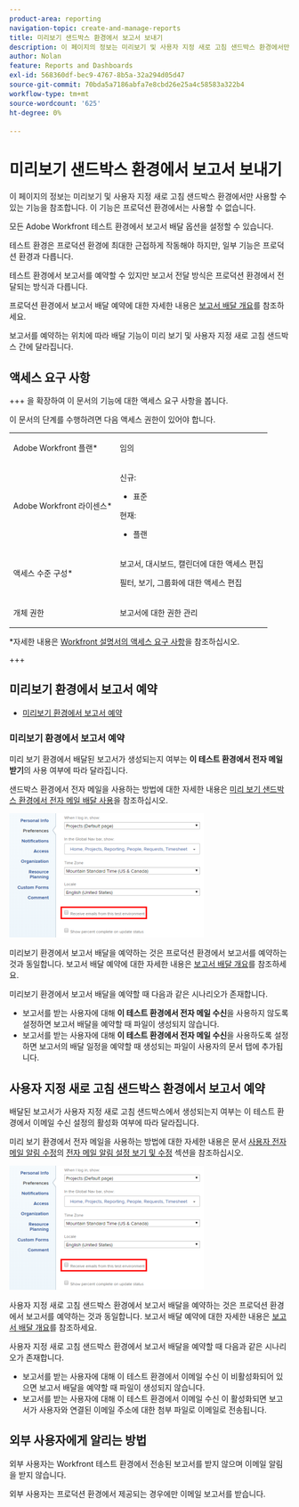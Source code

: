 ```yaml
---
product-area: reporting
navigation-topic: create-and-manage-reports
title: 미리보기 샌드박스 환경에서 보고서 보내기
description: 이 페이지의 정보는 미리보기 및 사용자 지정 새로 고침 샌드박스 환경에서만 사용할 수 있는 기능을 참조합니다. 이 기능은 프로덕션 환경에서는 사용할 수 없습니다.
author: Nolan
feature: Reports and Dashboards
exl-id: 568360df-bec9-4767-8b5a-32a294d05d47
source-git-commit: 70bda5a7186abfa7e8cbd26e25a4c58583a322b4
workflow-type: tm+mt
source-wordcount: '625'
ht-degree: 0%

---
```


# 미리보기 샌드박스 환경에서 보고서 보내기

<!-- Audited: 11/2024 -->

이 페이지의 정보는 미리보기 및 사용자 지정 새로 고침 샌드박스 환경에서만 사용할 수 있는 기능을 참조합니다. 이 기능은 프로덕션 환경에서는 사용할 수 없습니다.

모든 Adobe Workfront 테스트 환경에서 보고서 배달 옵션을 설정할 수 있습니다.

<!--
<p data-mc-conditions="QuicksilverOrClassic.Draft mode">For information about the Workfront test environments, see the "Workfront Testing Environments" section. (NOTE:&nbsp;drafted - link this section)</p>
-->

테스트 환경은 프로덕션 환경에 최대한 근접하게 작동해야 하지만, 일부 기능은 프로덕션 환경과 다릅니다.

테스트 환경에서 보고서를 예약할 수 있지만 보고서 전달 방식은 프로덕션 환경에서 전달되는 방식과 다릅니다.

프로덕션 환경에서 보고서 배달 예약에 대한 자세한 내용은 [보고서 배달 개요](../../../reports-and-dashboards/reports/creating-and-managing-reports/set-up-report-deliveries.md)를 참조하세요.

보고서를 예약하는 위치에 따라 배달 기능이 미리 보기 및 사용자 지정 새로 고침 샌드박스 간에 달라집니다.

## 액세스 요구 사항

+++ 을 확장하여 이 문서의 기능에 대한 액세스 요구 사항을 봅니다.

이 문서의 단계를 수행하려면 다음 액세스 권한이 있어야 합니다.

<table style="table-layout:auto"> 
 <col> 
 <col> 
 <tbody> 
  <tr> 
   <td role="rowheader">Adobe Workfront 플랜*</td> 
   <td> <p>임의</p> </td> 
  </tr> 
  <tr> 
   <td role="rowheader">Adobe Workfront 라이센스*</td> 
      <td> 
      <p>신규:</p>
         <ul>
         <li><p>표준</p></li>
         </ul>
      <p>현재:</p>
         <ul>
         <li><p>플랜</p></li>
         </ul>
   </td>
  </tr> 
  <tr> 
   <td role="rowheader">액세스 수준 구성*</td> 
   <td> <p>보고서, 대시보드, 캘린더에 대한 액세스 편집</p> <p>필터, 보기, 그룹화에 대한 액세스 편집</p></td> 
  </tr> 
  <tr> 
   <td role="rowheader">개체 권한</td> 
   <td> <p>보고서에 대한 권한 관리</p></td> 
  </tr> 
 </tbody> 
</table>

*자세한 내용은 [Workfront 설명서의 액세스 요구 사항](/help/quicksilver/administration-and-setup/add-users/access-levels-and-object-permissions/access-level-requirements-in-documentation.md)을 참조하십시오.

+++

## 미리보기 환경에서 보고서 예약

* [미리보기 환경에서 보고서 예약](#schedule-reports-in-the-preview-environment)

### 미리보기 환경에서 보고서 예약

미리 보기 환경에서 배달된 보고서가 생성되는지 여부는 **이 테스트 환경에서 전자 메일 받기**&#x200B;의 사용 여부에 따라 달라집니다.

샌드박스 환경에서 전자 메일을 사용하는 방법에 대한 자세한 내용은 [미리 보기 샌드박스 환경에서 전자 메일 배달 사용](../../../workfront-basics/using-notifications/enable-delivery-emails-from-preview-sandbox-environment.md)을 참조하십시오.

![샌드박스에서 이메일 수신 옵션](assets/receive-emails-from-sandbox-setting-edit-350x223.png)

미리보기 환경에서 보고서 배달을 예약하는 것은 프로덕션 환경에서 보고서를 예약하는 것과 동일합니다. 보고서 배달 예약에 대한 자세한 내용은 [보고서 배달 개요](../../../reports-and-dashboards/reports/creating-and-managing-reports/set-up-report-deliveries.md)를 참조하세요.

미리보기 환경에서 보고서 배달을 예약할 때 다음과 같은 시나리오가 존재합니다.

* 보고서를 받는 사용자에 대해 **이 테스트 환경에서 전자 메일 수신**&#x200B;을 사용하지 않도록 설정하면 보고서 배달을 예약할 때 파일이 생성되지 않습니다.
* 보고서를 받는 사용자에 대해 **이 테스트 환경에서 전자 메일 수신**&#x200B;을 사용하도록 설정하면 보고서의 배달 일정을 예약할 때 생성되는 파일이 사용자의 문서 탭에 추가됩니다.

## 사용자 지정 새로 고침 샌드박스 환경에서 보고서 예약

배달된 보고서가 사용자 지정 새로 고침 샌드박스에서 생성되는지 여부는 이 테스트 환경에서 이메일 수신 설정의 활성화 여부에 따라 달라집니다.

미리 보기 환경에서 전자 메일을 사용하는 방법에 대한 자세한 내용은 문서 [사용자 전자 메일 알림 수정](../../../workfront-basics/using-notifications/activate-or-deactivate-your-own-event-notifications.md)의 [전자 메일 알림 설정 보기 및 수정](../../../workfront-basics/using-notifications/activate-or-deactivate-your-own-event-notifications.md#view) 섹션을 참조하십시오.

![샌드박스에서 이메일 수신 옵션](assets/receive-emails-from-sandbox-setting-edit-350x223.png)

사용자 지정 새로 고침 샌드박스 환경에서 보고서 배달을 예약하는 것은 프로덕션 환경에서 보고서를 예약하는 것과 동일합니다. 보고서 배달 예약에 대한 자세한 내용은 [보고서 배달 개요](../../../reports-and-dashboards/reports/creating-and-managing-reports/set-up-report-deliveries.md)를 참조하세요.

사용자 지정 새로 고침 샌드박스 환경에서 보고서 배달을 예약할 때 다음과 같은 시나리오가 존재합니다.

* 보고서를 받는 사용자에 대해 이 테스트 환경에서 이메일 수신 이 비활성화되어 있으면 보고서 배달을 예약할 때 파일이 생성되지 않습니다.
* 보고서를 받는 사용자에 대해 이 테스트 환경에서 이메일 수신 이 활성화되면 보고서가 사용자와 연결된 이메일 주소에 대한 첨부 파일로 이메일로 전송됩니다.

## 외부 사용자에게 알리는 방법

외부 사용자는 Workfront 테스트 환경에서 전송된 보고서를 받지 않으며 이메일 알림을 받지 않습니다.

외부 사용자는 프로덕션 환경에서 제공되는 경우에만 이메일 보고서를 받습니다.
